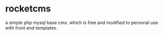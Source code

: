 # rocketcms
a simple php mysql base cms. which is free and modified to personal use with front end templates.
